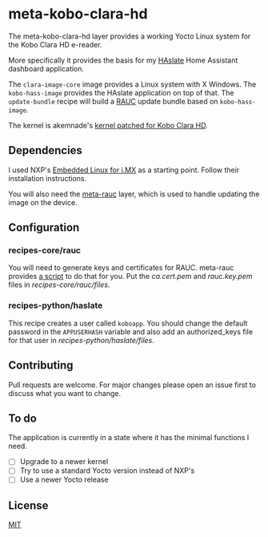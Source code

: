 # meta-kobo-clara-hd

The meta-kobo-clara-hd layer provides a working Yocto Linux system for
the Kobo Clara HD e-reader.

More specifically it provides the basis for my [HAslate] Home Assistant
dashboard application.

The `clara-image-core` image provides a Linux system with X Windows.
The `kobo-hass-image` provides the HAslate application on top of that.
The `update-bundle` recipe will build a [RAUC] update bundle based
on `kobo-hass-image`.

The kernel is akemnade's [kernel patched for Kobo Clara HD].

## Dependencies

I used NXP's [Embedded Linux for i.MX] as a starting point. Follow their
installation instructions.

You will also need the [meta-rauc] layer, which is used to handle updating
the image on the device.

## Configuration

### recipes-core/rauc

You will need to generate keys and certificates for RAUC. meta-rauc
provides [a script] to do that for you. Put the _ca.cert.pem_ and
_rauc.key.pem_ files in _recipes-core/rauc/files_.

### recipes-python/haslate

This recipe creates a user called `koboapp`. You should change the
default password in the `APPUSERHASH` variable and also add an
authorized_keys file for that user in _recipes-python/haslate/files_.

## Contributing

Pull requests are welcome. For major changes please open an issue first
to discuss what you want to change.

## To do

The application is currently in a state where it has the minimal
functions I need.

- [ ] Upgrade to a newer kernel
- [ ] Try to use a standard Yocto version instead of NXP's
- [ ] Use a newer Yocto release

## License

[MIT](https://spdx.org/licenses/MIT.html)

[Embedded Linux for i.MX]: https://www.nxp.com/design/software/embedded-software/i-mx-software/embedded-linux-for-i-mx-applications-processors:IMXLINUX
[HAslate]: https://github.com/kevinior/haslate
[RAUC]: https://rauc.readthedocs.io/en/latest/index.html
[kernel patched for Kobo Clara HD]: https://github.com/akemnade/linux
[meta-rauc]: https://github.com/rauc/meta-rauc
[a script]: https://github.com/rauc/meta-rauc/blob/master/scripts/README